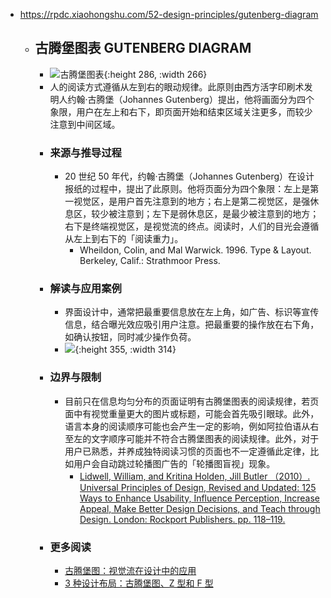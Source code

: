 - https://rpdc.xiaohongshu.com/52-design-principles/gutenberg-diagram
	- ## **古腾堡图表 GUTENBERG DIAGRAM**
		- ![古腾堡图表](https://picasso-static.xiaohongshu.com/fe-platform/f6f0614943a9b73b4f04a1369a36b2bc4ef77617.gif){:height 286, :width 266}
		- 人的阅读方式遵循从左到右的眼动规律。此原则由西方活字印刷术发明人约翰·古腾堡（Johannes Gutenberg）提出，他将画面分为四个象限，用户在左上和右下，即页面开始和结束区域关注更多，而较少注意到中间区域。
		- ### 来源与推导过程
			- 20 世纪 50 年代，约翰·古腾堡（Johannes Gutenberg）在设计报纸的过程中，提出了此原则。他将页面分为四个象限：左上是第一视觉区，是用户首先注意到的地方；右上是第二视觉区，是强休息区，较少被注意到；左下是弱休息区，是最少被注意到的地方；右下是终端视觉区，是视觉流的终点。阅读时，人们的目光会遵循从左上到右下的「阅读重力」。
				- Wheildon, Colin, and Mal Warwick. 1996. Type & Layout. Berkeley, Calif.: Strathmoor Press.
		- ### 解读与应用案例
			- 界面设计中，通常把最重要信息放在左上角，如广告、标识等宣传信息，结合曝光效应吸引用户注意。把最重要的操作放在右下角，如确认按钮，同时减少操作负荷。
			- ![](https://picasso-static.xiaohongshu.com/fe-platform/394ff7428b704e906da8dad8dabdaba2fed8cee0.png){:height 355, :width 314}
		- ### 边界与限制
			- 目前只在信息均匀分布的页面证明有古腾堡图表的阅读规律，若页面中有视觉重量更大的图片或标题，可能会首先吸引眼球。此外，语言本身的阅读顺序可能也会产生一定的影响，例如阿拉伯语从右至左的文字顺序可能并不符合古腾堡图表的阅读规律。此外，对于用户已熟悉，并养成独特阅读习惯的页面也不一定遵循此定律，比如用户会自动跳过轮播图广告的「轮播图盲视」现象。
				- [Lidwell, William, and Kritina Holden, Jill Butler （2010）. Universal Principles of Design, Revised and Updated: 125 Ways to Enhance Usability, Influence Perception, Increase Appeal, Make Better Design Decisions, and Teach through Design. London: Rockport Publishers. pp. 118–119.](http://people.sunyit.edu/~lepres/thesis/principles/119_pdfsam_POD.pdf)
		- ### 更多阅读
			- [古腾堡图：视觉流在设计中的应用](https://zhuanlan.zhihu.com/p/134515291)
			- [3 种设计布局：古腾堡图、Z 型和 F 型](https://www.zcool.com.cn/article/ZMTEzNzE5Mg==.html)